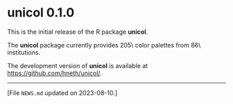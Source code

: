 
# unicol 0.1.0

This is the initial release of the R package **unicol**. 

The **unicol** package currently provides 205\ color palettes from 86\ institutions. 

<!-- Log of changes: --> 

The development version of **unicol** is available at <https://github.com/hneth/unicol/>. 

<!-- Footer:  --> 

---------- 

[File `NEWS.md` updated on 2023-08-10.] 

<!-- eof. -->
